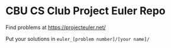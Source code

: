 # CBU CS Club Project Euler Repo
Find problems at https://projecteuler.net/

Put your solutions in `euler_[problem number]/[your name]/`
